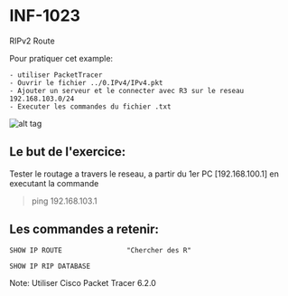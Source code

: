 # INF-1023

RIPv2 Route

Pour pratiquer cet example:
```
- utiliser PacketTracer
- Ouvrir le fichier ../0.IPv4/IPv4.pkt
- Ajouter un serveur et le connecter avec R3 sur le reseau 192.168.103.0/24 
- Executer les commandes du fichier .txt
```
![alt tag](https://github.com/setrar/INF-1023/blob/master/3.RIPv2Route/RIPv2Route.png)

## Le but de l'exercice:

Tester le routage a travers le reseau, a partir du 1er PC [192.168.100.1] en executant la commande

> ping 192.168.103.1 

## Les commandes a retenir:

```
SHOW IP ROUTE                "Chercher des R"

SHOW IP RIP DATABASE
```

Note: Utiliser Cisco Packet Tracer 6.2.0
